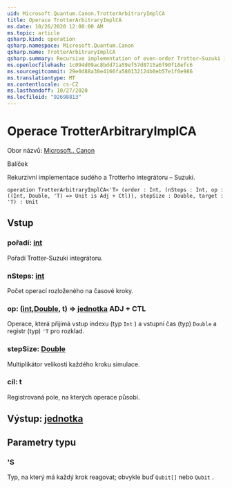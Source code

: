 ```yaml
---
uid: Microsoft.Quantum.Canon.TrotterArbitraryImplCA
title: Operace TrotterArbitraryImplCA
ms.date: 10/26/2020 12:00:00 AM
ms.topic: article
qsharp.kind: operation
qsharp.namespace: Microsoft.Quantum.Canon
qsharp.name: TrotterArbitraryImplCA
qsharp.summary: Recursive implementation of even-order Trotter–Suzuki integrator.
ms.openlocfilehash: 1c094d09ac8bdd71a59ef57d8715a6f90f18efc6
ms.sourcegitcommit: 29e0d88a30e4166fa580132124b0eb57e1f0e986
ms.translationtype: MT
ms.contentlocale: cs-CZ
ms.lasthandoff: 10/27/2020
ms.locfileid: "92698813"
---
```

# <a name="trotterarbitraryimplca-operation"></a>Operace TrotterArbitraryImplCA

Obor názvů: [Microsoft.. Canon](xref:Microsoft.Quantum.Canon)

Balíček [](https://nuget.org/packages/)


Rekurzivní implementace sudého a Trotterho integrátoru – Suzuki.

```qsharp
operation TrotterArbitraryImplCA<'T> (order : Int, (nSteps : Int, op : ((Int, Double, 'T) => Unit is Adj + Ctl)), stepSize : Double, target : 'T) : Unit
```


## <a name="input"></a>Vstup

### <a name="order--int"></a>pořadí: [int](xref:microsoft.quantum.lang-ref.int)

Pořadí Trotter-Suzuki integrátoru.


### <a name="nsteps--int"></a>nSteps: [int](xref:microsoft.quantum.lang-ref.int)

Počet operací rozloženého na časové kroky.


### <a name="op--intdoublet--unit-adj--ctl"></a>op: ([int](xref:microsoft.quantum.lang-ref.int),[Double](xref:microsoft.quantum.lang-ref.double), t) => [jednotka](xref:microsoft.quantum.lang-ref.unit) ADJ + CTL

Operace, která přijímá vstup indexu (typ `Int` ) a vstupní čas (typ) `Double` a registr (typ) `'T` pro rozklad.


### <a name="stepsize--double"></a>stepSize: [Double](xref:microsoft.quantum.lang-ref.double)

Multiplikátor velikosti každého kroku simulace.


### <a name="target--t"></a>cíl: t

Registrovaná pole, na kterých operace působí.



## <a name="output--unit"></a>Výstup: [jednotka](xref:microsoft.quantum.lang-ref.unit)



## <a name="type-parameters"></a>Parametry typu

### <a name="t"></a>'S

Typ, na který má každý krok reagovat; obvykle buď `Qubit[]` nebo `Qubit` .
